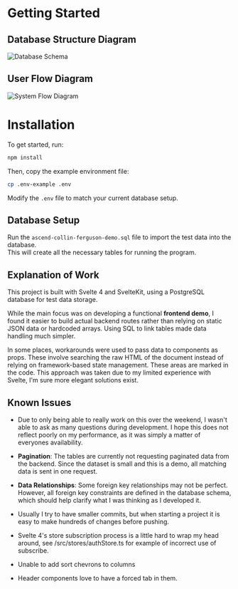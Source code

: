 # Getting Started
## Database Structure Diagram
![Database Schema](assets/FergusonCollinDatabaseSchema.png)

## User Flow Diagram
![System Flow Diagram](assets/SystemFlowDiagram.png)

# Installation

To get started, run:

```bash
npm install
```

Then, copy the example environment file:

```bash
cp .env-example .env
```

Modify the `.env` file to match your current database setup.

## Database Setup

Run the `ascend-collin-ferguson-demo.sql` file to import the test data into the database.  
This will create all the necessary tables for running the program.

## Explanation of Work

This project is built with Svelte 4 and SvelteKit, using a PostgreSQL database for test data storage.

While the main focus was on developing a functional **frontend demo**, I found it easier to build actual backend routes rather than relying on static JSON data or hardcoded arrays. Using SQL to link tables made data handling much simpler.

In some places, workarounds were used to pass data to components as props. These involve searching the raw HTML of the document instead of relying on framework-based state management. These areas are marked in the code. This approach was taken due to my limited experience with Svelte, I'm sure more elegant solutions exist.

## Known Issues
- Due to only being able to really work on this over the weekend, I wasn't able to ask as many questions during development. I hope this does not reflect poorly on my performance, as it was simply a matter of everyones availability.

- **Pagination**: The tables are currently not requesting paginated data from the backend. Since the dataset is small and this is a demo, all matching data is sent in one request.

- **Data Relationships**: Some foreign key relationships may not be perfect. However, all foreign key constraints are defined in the database schema, which should help clarify what I was thinking as I developed it.

- Usually I try to have smaller commits, but when starting a project it is easy to make hundreds of changes before pushing. 

- Svelte 4's store subscription process is a little hard to wrap my head around, see /src/stores/authStore.ts for example of incorrect use of subscribe. 

- Unable to add sort chevrons to columns

- Header components love to have a forced tab in them.